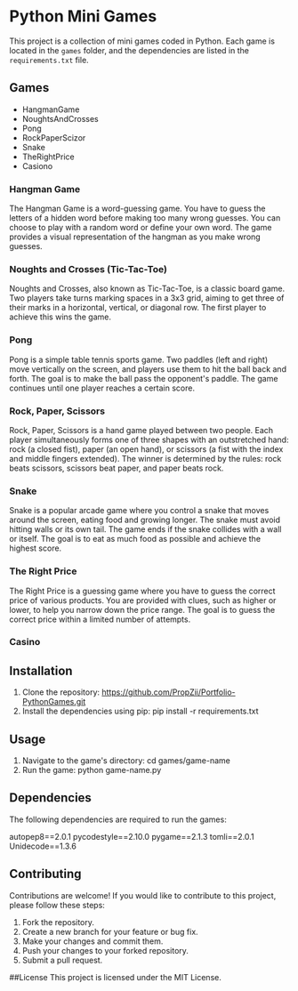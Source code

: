 # Python Mini Games

This project is a collection of mini games coded in Python. Each game is located in the `games` folder, and the dependencies are listed in the `requirements.txt` file.

## Games

- HangmanGame
- NoughtsAndCrosses
- Pong
- RockPaperScizor
- Snake
- TheRightPrice
- Casiono

### Hangman Game

The Hangman Game is a word-guessing game. You have to guess the letters of a hidden word before making too many wrong guesses. You can choose to play with a random word or define your own word. The game provides a visual representation of the hangman as you make wrong guesses.

### Noughts and Crosses (Tic-Tac-Toe)

Noughts and Crosses, also known as Tic-Tac-Toe, is a classic board game. Two players take turns marking spaces in a 3x3 grid, aiming to get three of their marks in a horizontal, vertical, or diagonal row. The first player to achieve this wins the game.

### Pong

Pong is a simple table tennis sports game. Two paddles (left and right) move vertically on the screen, and players use them to hit the ball back and forth. The goal is to make the ball pass the opponent's paddle. The game continues until one player reaches a certain score.

### Rock, Paper, Scissors

Rock, Paper, Scissors is a hand game played between two people. Each player simultaneously forms one of three shapes with an outstretched hand: rock (a closed fist), paper (an open hand), or scissors (a fist with the index and middle fingers extended). The winner is determined by the rules: rock beats scissors, scissors beat paper, and paper beats rock.

### Snake

Snake is a popular arcade game where you control a snake that moves around the screen, eating food and growing longer. The snake must avoid hitting walls or its own tail. The game ends if the snake collides with a wall or itself. The goal is to eat as much food as possible and achieve the highest score.

### The Right Price

The Right Price is a guessing game where you have to guess the correct price of various products. You are provided with clues, such as higher or lower, to help you narrow down the price range. The goal is to guess the correct price within a limited number of attempts.

### Casino

## Installation

1. Clone the repository: https://github.com/PropZii/Portfolio-PythonGames.git
2. Install the dependencies using pip: pip install -r requirements.txt

## Usage

1. Navigate to the game's directory: cd games/game-name
2. Run the game: python game-name.py

## Dependencies
The following dependencies are required to run the games:

autopep8==2.0.1
pycodestyle==2.10.0
pygame==2.1.3
tomli==2.0.1
Unidecode==1.3.6

## Contributing
Contributions are welcome! If you would like to contribute to this project, please follow these steps:

1. Fork the repository.
2. Create a new branch for your feature or bug fix.
3. Make your changes and commit them.
4. Push your changes to your forked repository.
5. Submit a pull request.

##License
This project is licensed under the MIT License.
